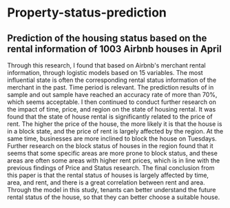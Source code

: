 # Property-status-prediction
## Prediction of the housing status based on the rental information of 1003 Airbnb houses in April

Through this research, I found that based on Airbnb's merchant rental information, through logistic models based on 15 variables. The most influential state is often the corresponding rental status information of the merchant in the past. Time period is relevant. The prediction results of in sample and out sample have reached an accuracy rate of more than 70%, which seems acceptable. I then continued to conduct further research on the impact of time, price, and region on the state of housing rental. It was found that the state of house rental is significantly related to the price of rent. The higher the price of the house, the more likely it is that the house is in a block state, and the price of rent is largely affected by the region. At the same time, businesses are more inclined to block the house on Tuesdays. Further research on the block status of houses in the region found that it seems that some specific areas are more prone to block status, and these areas are often some areas with higher rent prices, which is in line with the previous findings of Price and Status research. The final conclusion from this paper is that the rental status of houses is largely affected by time, area, and rent, and there is a great correlation between rent and area. Through the model in this study, tenants can better understand the future rental status of the house, so that they can better choose a suitable house.
